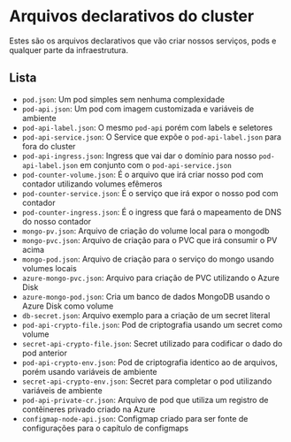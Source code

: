 # Arquivos declarativos do cluster

Estes são os arquivos declarativos que vão criar nossos serviços, pods e qualquer parte da infraestrutura.

## Lista

- `pod.json`: Um pod simples sem nenhuma complexidade
- `pod-api.json`: Um pod com imagem customizada e variáveis de ambiente
- `pod-api-label.json`: O mesmo `pod-api` porém com labels e seletores
- `pod-api-service.json`: O Service que expõe o `pod-api-label.json` para fora do cluster
- `pod-api-ingress.json`: Ingress que vai dar o domínio para nosso `pod-api-label.json` em conjunto com o `pod-api-service.json`
- `pod-counter-volume.json`: É o arquivo que irá criar nosso pod com contador utilizando volumes efêmeros
- `pod-counter-service.json`: É o serviço que irá expor o nosso pod com contador
- `pod-counter-ingress.json`: É o ingress que fará o mapeamento de DNS do nosso contador
- `mongo-pv.json`: Arquivo de criação do volume local para o mongodb
- `mongo-pvc.json`: Arquivo de criação para o PVC que irá consumir o PV acima
- `mongo-pod.json`: Arquivo de criação para o serviço do mongo usando volumes locais
- `azure-mongo-pvc.json`: Arquivo para criação de PVC utilizando o Azure Disk
- `azure-mongo-pod.json`: Cria um banco de dados MongoDB usando o Azure Disk como volume
- `db-secret.json`: Arquivo exemplo para a criação de um secret literal
- `pod-api-crypto-file.json`: Pod de criptografia usando um secret como volume
- `secret-api-crypto-file.json`: Secret utilizado para codificar o dado do pod anterior
- `pod-api-crypto-env.json`: Pod de criptografia identico ao de arquivos, porém usando variáveis de ambiente
- `secret-api-crypto-env.json`: Secret para completar o pod utilizando variáveis de ambiente 
- `pod-api-private-cr.json`: Arquivo de pod que utiliza um registro de contêineres privado criado na Azure
- `configmap-node-api.json`: Configmap criado para ser fonte de configurações para o capítulo de configmaps
